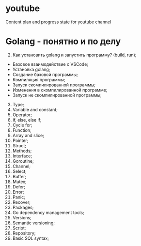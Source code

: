# youtube
Content plan and progress state for youtube channel

# Golang - понятно и по делу

2. Как установить golang и запустить программу? (build, run);
  - Базовое взаимодействие с VSCode;
  - Установка golang;
  - Создание базовой программы;
  - Компиляция программы;
  - Запуск скомпилированной программы;
  - Изменения в скомпилированной программе;
  - Запуск не скомпилированной программы;

3. Type;
4. Variable and constant;
5. Operator;
6. if, else, else if;
7. Cycle for;
8. Function;
9. Array and slice;
10. Pointer;
11. Struct;
12. Methods;
13. Interface;
14. Goroutine;
15. Channel;
16. Select;
17. Buffer;
18. Mutex;
19. Defer;
20. Error;
21. Panic;
22. Recover;
23. Packages;
24. Go dependency management tools;
25. Versions;
26. Semantic versioning;
27. Script;
28. Repository;
29. Basic SQL syntax;
